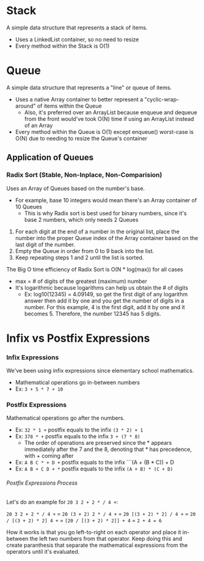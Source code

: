 # Stack
A simple data structure that represents a stack of items.
- Uses a LinkedList container, so no need to resize
- Every method within the Stack is O(1)

# Queue
A simple data structure that represents a "line" or queue of items.
- Uses a native Array container to better represent a "cyclic-wrap-around" of items within the Queue
	- Also, it's preferred over an ArrayList because enqueue and dequeue from the front would've took O(N) time if using an ArrayList instead of an Array
- Every method within the Queue is O(1) except enqueue() worst-case is O(N) due to needing to resize the Queue's container

## Application of Queues
### Radix Sort (Stable, Non-Inplace, Non-Comparision)
Uses an Array of Queues based on the number's base.
- For example, base 10 integers would mean there's an Array container of 10 Queues
	- This is why Radix sort is best used for binary numbers, since it's base 2 numbers, which only needs 2 Queues

1. For each digit at the end of a number in the original list, place the number into the proper Queue index of the Array container based on the last digit of the number.  
2. Empty the Queue in order from 0 to 9 back into the list.  
3. Keep repeating steps 1 and 2 until the list is sorted.  

The Big O time efficiency of Radix Sort is O(N * log(max)) for all cases
- max = # of digits of the greatest (maximum) number
- It's logarithmic because logarithms can help us obtain the # of digits
	- Ex: log10(12345) = 4.09149, so get the first digit of any logarithm answer then add it by one and you get the number of digits in a number. For this example, 4 is the first digit, add it by one and it becomes 5. Therefore, the number 12345 has 5 digits.

# Infix vs Postfix Expressions
### Infix Expressions
We've been using infix expressions since elementary school mathematics.
- Mathematical operations go in-between numbers
- Ex: ```3 + 5 * 7 + 10```

### Postfix Expressions
Mathematical operations go after the numbers.
- Ex: ```32 * 1 +``` postfix equals to the infix ```(3 * 2) + 1```
- Ex: ```378 * +``` postfix equals to the infix ```3 + (7 * 8)```
	- The order of operations are preserved since the * appears immediately after the 7 and the 8, denoting that * has precedence, with + coming after
- Ex: ```A B C * + D +``` postfix equals to the infix ```(A + (B * C)) + D
- Ex: ```A B + C D + *``` postfix equals to the infix ```(A + B) * (C + D)```

###### Postfix Expressions Process
Let's do an example for ```20 3 2 + 2 * / 4 +```:   

```20 3 2 + 2 * / 4 +``` = ```20 (3 + 2) 2 * / 4 +``` = ```20 [(3 + 2) * 2] / 4 +``` = ```20 / [(3 + 2) * 2] 4 +``` = ```[20 / [(3 + 2) * 2]] + 4``` = ```2 + 4 = 6```

How it works is that you go left-to-right on each operator and place it in-between the left two numbers from that operator. Keep doing this and create paranthesis that separate the mathematical expressions from the operators until it's evaluated.
